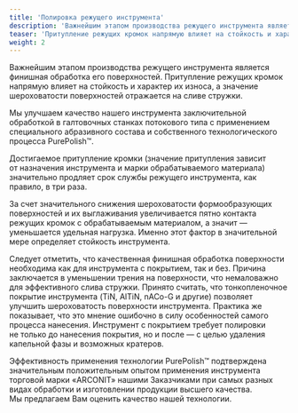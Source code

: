 ```yaml
---
title: 'Полировка режущего инструмента'
description: 'Важнейшим этапом производства режущего инструмента является финишная обработка его поверхностей. Притупление режущих кромок напрямую влияет на стойкость и характер их износа, а значение шероховатости поверхностей отражается на сливе стружки.'
teaser: 'Притупление режущих кромок напрямую влияет на стойкость и характер их износа, а значение шероховатости поверхностей отражается на сливе стружки.'
weight: 2
---
```


Важнейшим этапом производства режущего инструмента является финишная обработка его поверхностей. Притупление режущих кромок напрямую влияет на&nbsp;стойкость и&nbsp;характер их&nbsp;износа, а&nbsp;значение шероховатости поверхностей отражается на&nbsp;сливе стружки.

Мы&nbsp;улучшаем качество нашего инструмента заключительной обработкой в&nbsp;галтовочных станках потокового типа с&nbsp;применением специального абразивного состава и&nbsp;собственного технологического процесса PurePolish™.

Достигаемое притупление кромки (значение притупления зависит от&nbsp;назначения инструмента и&nbsp;марки обрабатываемого материала) значительно продляет срок службы режущего инструмента, как правило, в&nbsp;три раза.

За&nbsp;счет значительного снижения шероховатости формообразующих поверхностей и&nbsp;их&nbsp;выглаживания увеличивается пятно контакта режущих кромок с&nbsp;обрабатываемым материалом, а&nbsp;значит&nbsp;&mdash; уменьшается удельная нагрузка. Именно этот фактор в&nbsp;значительной мере определяет стойкость инструмента.

Следует отметить, что качественная финишная обработка поверхности необходима как для инструмента с&nbsp;покрытием, так и&nbsp;без. Причина заключается в&nbsp;уменьшении трения на&nbsp;поверхности, что немаловажно для эффективного слива стружки. Принято считать, что тонкопленочное покрытие инструмента (TiN, AlTiN, nACo-G и&nbsp;другие) позволяет улучшить шероховатость поверхности инструмента. Практика&nbsp;же показывает, что это мнение ошибочно в&nbsp;силу особенностей самого процесса нанесения. Инструмент с&nbsp;покрытием требует полировки не&nbsp;только до&nbsp;нанесения покрытия, но&nbsp;и&nbsp;после&nbsp;&mdash; с&nbsp;целью удаления капельной фазы и&nbsp;возможных кратеров.

Эффективность применения технологии PurePolish™ подтверждена значительным положительным опытом применения инструмента торговой марки &laquo;ARCONIT&raquo; нашими Заказчиками при самых разных видах обработки и&nbsp;изготовлении продукции высшего качества.
Мы&nbsp;предлагаем Вам оценить качество нашей технологии.

